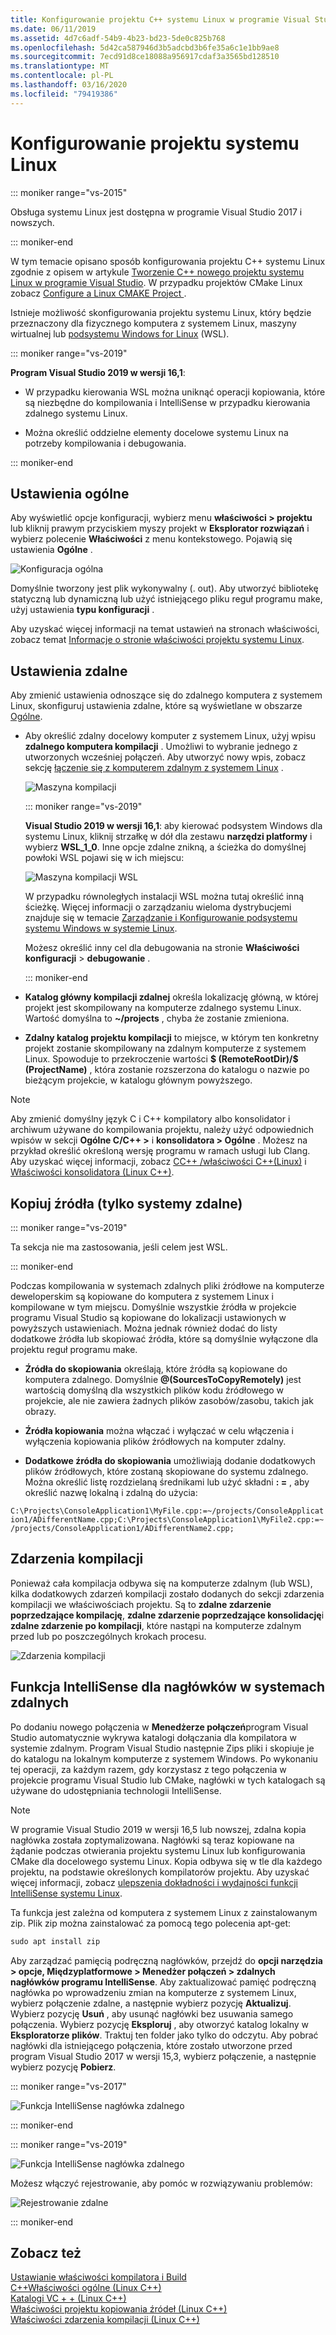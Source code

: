 ```yaml
---
title: Konfigurowanie projektu C++ systemu Linux w programie Visual Studio
ms.date: 06/11/2019
ms.assetid: 4d7c6adf-54b9-4b23-bd23-5de0c825b768
ms.openlocfilehash: 5d42ca587946d3b5adcbd3b6fe35a6c1e1bb9ae8
ms.sourcegitcommit: 7ecd91d8ce18088a956917cdaf3a3565bd128510
ms.translationtype: MT
ms.contentlocale: pl-PL
ms.lasthandoff: 03/16/2020
ms.locfileid: "79419386"
---
```

# <a name="configure-a-linux-project"></a>Konfigurowanie projektu systemu Linux

::: moniker range="vs-2015"

Obsługa systemu Linux jest dostępna w programie Visual Studio 2017 i nowszych.

::: moniker-end

W tym temacie opisano sposób konfigurowania projektu C++ systemu Linux zgodnie z opisem w artykule [Tworzenie C++ nowego projektu systemu Linux w programie Visual Studio](create-a-new-linux-project.md). W przypadku projektów CMake Linux zobacz [Configure a Linux CMAKE Project ](cmake-linux-project.md). 

Istnieje możliwość skonfigurowania projektu systemu Linux, który będzie przeznaczony dla fizycznego komputera z systemem Linux, maszyny wirtualnej lub [podsystemu Windows for Linux](/windows/wsl/about) (WSL). 

::: moniker range="vs-2019"

**Program Visual Studio 2019 w wersji 16,1**:

- W przypadku kierowania WSL można uniknąć operacji kopiowania, które są niezbędne do kompilowania i IntelliSense w przypadku kierowania zdalnego systemu Linux.

- Można określić oddzielne elementy docelowe systemu Linux na potrzeby kompilowania i debugowania.

::: moniker-end

## <a name="general-settings"></a>Ustawienia ogólne

Aby wyświetlić opcje konfiguracji, wybierz menu **właściwości > projektu** lub kliknij prawym przyciskiem myszy projekt w **Eksplorator rozwiązań** i wybierz polecenie **Właściwości** z menu kontekstowego. Pojawią się ustawienia **Ogólne** .

![Konfiguracja ogólna](media/settings_general.png)

Domyślnie tworzony jest plik wykonywalny (. out). Aby utworzyć bibliotekę statyczną lub dynamiczną lub użyć istniejącego pliku reguł programu make, użyj ustawienia **typu konfiguracji** .

Aby uzyskać więcej informacji na temat ustawień na stronach właściwości, zobacz temat [Informacje o stronie właściwości projektu systemu Linux](prop-pages-linux.md).

## <a name="remote-settings"></a>Ustawienia zdalne

Aby zmienić ustawienia odnoszące się do zdalnego komputera z systemem Linux, skonfiguruj ustawienia zdalne, które są wyświetlane w obszarze [Ogólne](prop-pages/general-linux.md).

- Aby określić zdalny docelowy komputer z systemem Linux, użyj wpisu **zdalnego komputera kompilacji** . Umożliwi to wybranie jednego z utworzonych wcześniej połączeń. Aby utworzyć nowy wpis, zobacz sekcję [łączenie się z komputerem zdalnym z systemem Linux](connect-to-your-remote-linux-computer.md) .

   ![Maszyna kompilacji](media/remote-build-machine-vs2019.png)

   ::: moniker range="vs-2019"

   **Visual Studio 2019 w wersji 16,1**: aby kierować podsystem Windows dla systemu Linux, kliknij strzałkę w dół dla zestawu **narzędzi platformy** i wybierz **WSL_1_0**. Inne opcje zdalne znikną, a ścieżka do domyślnej powłoki WSL pojawi się w ich miejscu:

   ![Maszyna kompilacji WSL](media/wsl-remote-vs2019.png)

   W przypadku równoległych instalacji WSL można tutaj określić inną ścieżkę. Więcej informacji o zarządzaniu wieloma dystrybucjemi znajduje się w temacie [Zarządzanie i Konfigurowanie podsystemu systemu Windows w systemie Linux](/windows/wsl/wsl-config#set-a-default-distribution).

   Możesz określić inny cel dla debugowania na stronie **Właściwości konfiguracji** > **debugowanie** .

   ::: moniker-end

- **Katalog główny kompilacji zdalnej** określa lokalizację główną, w której projekt jest skompilowany na komputerze zdalnego systemu Linux. Wartość domyślna to **~/projects** , chyba że zostanie zmieniona.

- **Zdalny katalog projektu kompilacji** to miejsce, w którym ten konkretny projekt zostanie skompilowany na zdalnym komputerze z systemem Linux. Spowoduje to przekroczenie wartości **$ (RemoteRootDir)/$ (ProjectName)** , która zostanie rozszerzona do katalogu o nazwie po bieżącym projekcie, w katalogu głównym powyższego.

> [!NOTE]
> Aby zmienić domyślny język C i C++ kompilatory albo konsolidator i archiwum używane do kompilowania projektu, należy użyć odpowiednich wpisów w sekcji **Ogólne C/C++ >** i **konsolidatora > Ogólne** . Możesz na przykład określić określoną wersję programu w ramach usługi lub Clang. Aby uzyskać więcej informacji, zobacz [CC++ /właściwości C++(Linux)](prop-pages/c-cpp-linux.md) i [Właściwości konsolidatora (Linux C++)](prop-pages/linker-linux.md).

## <a name="copy-sources-remote-systems-only"></a>Kopiuj źródła (tylko systemy zdalne)

::: moniker range="vs-2019"

Ta sekcja nie ma zastosowania, jeśli celem jest WSL.

::: moniker-end

Podczas kompilowania w systemach zdalnych pliki źródłowe na komputerze deweloperskim są kopiowane do komputera z systemem Linux i kompilowane w tym miejscu. Domyślnie wszystkie źródła w projekcie programu Visual Studio są kopiowane do lokalizacji ustawionych w powyższych ustawieniach. Można jednak również dodać do listy dodatkowe źródła lub skopiować źródła, które są domyślnie wyłączone dla projektu reguł programu make.

- **Źródła do skopiowania** określają, które źródła są kopiowane do komputera zdalnego. Domyślnie **\@(SourcesToCopyRemotely)** jest wartością domyślną dla wszystkich plików kodu źródłowego w projekcie, ale nie zawiera żadnych plików zasobów/zasobu, takich jak obrazy.

- **Źródła kopiowania** można włączać i wyłączać w celu włączenia i wyłączenia kopiowania plików źródłowych na komputer zdalny.

- **Dodatkowe źródła do skopiowania** umożliwiają dodanie dodatkowych plików źródłowych, które zostaną skopiowane do systemu zdalnego. Można określić listę rozdzielaną średnikami lub użyć składni **: =** , aby określić nazwę lokalną i zdalną do użycia:

`C:\Projects\ConsoleApplication1\MyFile.cpp:=~/projects/ConsoleApplication1/ADifferentName.cpp;C:\Projects\ConsoleApplication1\MyFile2.cpp:=~/projects/ConsoleApplication1/ADifferentName2.cpp;`

## <a name="build-events"></a>Zdarzenia kompilacji

Ponieważ cała kompilacja odbywa się na komputerze zdalnym (lub WSL), kilka dodatkowych zdarzeń kompilacji zostało dodanych do sekcji zdarzenia kompilacji we właściwościach projektu. Są to **zdalne zdarzenie poprzedzające kompilację**, **zdalne zdarzenie poprzedzające konsolidację**i **zdalne zdarzenie po kompilacji**, które nastąpi na komputerze zdalnym przed lub po poszczególnych krokach procesu.

![Zdarzenia kompilacji](media/settings_buildevents.png)

## <a name="remote_intellisense"></a>Funkcja IntelliSense dla nagłówków w systemach zdalnych

Po dodaniu nowego połączenia w **Menedżerze połączeń**program Visual Studio automatycznie wykrywa katalogi dołączania dla kompilatora w systemie zdalnym. Program Visual Studio następnie Zips pliki i skopiuje je do katalogu na lokalnym komputerze z systemem Windows. Po wykonaniu tej operacji, za każdym razem, gdy korzystasz z tego połączenia w projekcie programu Visual Studio lub CMake, nagłówki w tych katalogach są używane do udostępniania technologii IntelliSense.

> [!NOTE]
> W programie Visual Studio 2019 w wersji 16,5 lub nowszej, zdalna kopia nagłówka została zoptymalizowana. Nagłówki są teraz kopiowane na żądanie podczas otwierania projektu systemu Linux lub konfigurowania CMake dla docelowego systemu Linux. Kopia odbywa się w tle dla każdego projektu, na podstawie określonych kompilatorów projektu. Aby uzyskać więcej informacji, zobacz [ulepszenia dokładności i wydajności funkcji IntelliSense systemu Linux](https://devblogs.microsoft.com/cppblog/improvements-to-accuracy-and-performance-of-linux-intellisense/).

Ta funkcja jest zależna od komputera z systemem Linux z zainstalowanym zip. Plik zip można zainstalować za pomocą tego polecenia apt-get:

```cmd
sudo apt install zip
```

Aby zarządzać pamięcią podręczną nagłówków, przejdź do **opcji narzędzia > opcje, Międzyplatformowe > Menedżer połączeń > zdalnych nagłówków programu IntelliSense**. Aby zaktualizować pamięć podręczną nagłówka po wprowadzeniu zmian na komputerze z systemem Linux, wybierz połączenie zdalne, a następnie wybierz pozycję **Aktualizuj**. Wybierz pozycję **Usuń** , aby usunąć nagłówki bez usuwania samego połączenia. Wybierz pozycję **Eksploruj** , aby otworzyć katalog lokalny w **Eksploratorze plików**. Traktuj ten folder jako tylko do odczytu. Aby pobrać nagłówki dla istniejącego połączenia, które zostało utworzone przed program Visual Studio 2017 w wersji 15,3, wybierz połączenie, a następnie wybierz pozycję **Pobierz**.

::: moniker range="vs-2017"

![Funkcja IntelliSense nagłówka zdalnego](media/remote-header-intellisense.png)

::: moniker-end

::: moniker range="vs-2019"

![Funkcja IntelliSense nagłówka zdalnego](media/connection-manager-vs2019.png)

Możesz włączyć rejestrowanie, aby pomóc w rozwiązywaniu problemów:

![Rejestrowanie zdalne](media/remote-logging-vs2019.png)

::: moniker-end

## <a name="see-also"></a>Zobacz też

[Ustawianie właściwości kompilatora i Build](../build/working-with-project-properties.md)<br/>
[C++Właściwości ogólne (Linux C++)](../linux/prop-pages/general-linux.md)<br/>
[Katalogi VC + + (Linux C++)](../linux/prop-pages/directories-linux.md)<br/>
[Właściwości projektu kopiowania źródeł (Linux C++)](../linux/prop-pages/copy-sources-project.md)<br/>
[Właściwości zdarzenia kompilacji (Linux C++)](../linux/prop-pages/build-events-linux.md)
